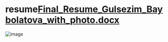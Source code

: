 # resume[Final_Resume_Gulsezim_Baybolatova_with_photo.docx](https://github.com/user-attachments/files/17974251/Final_Resume_Gulsezim_Baybolatova_with_photo.docx)
![image](https://github.com/user-attachments/assets/514e61d2-e77f-4611-a87f-41830d06812a)
